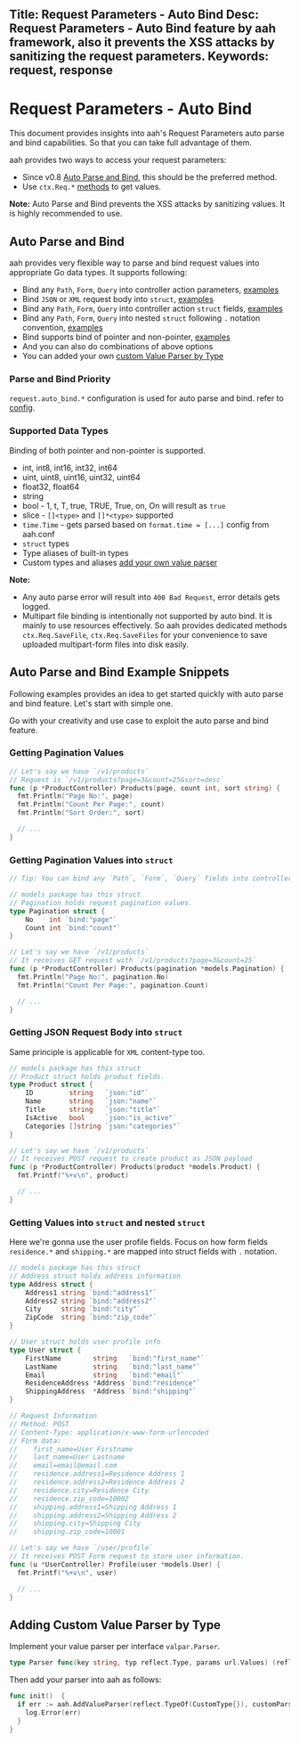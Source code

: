 Title: Request Parameters - Auto Bind
Desc: Request Parameters - Auto Bind feature by aah framework, also it prevents the XSS attacks by sanitizing the request parameters.
Keywords: request, response
---
# Request Parameters - Auto Bind

This document provides insights into aah's Request Parameters auto parse and bind capabilities. So that you can take full advantage of them.

aah provides two ways to access your request parameters:

  * <span class="badge lb-xm">Since v0.8</span> [Auto Parse and Bind](#auto-parse-and-bind), this should be the preferred method.
  * Use `ctx.Req.*` [methods](request-and-response.html#methods) to get values.

<div class="alert alert-info-blue">
<p><strong>Note:</strong> Auto Parse and Bind prevents the XSS attacks by sanitizing values. It is highly recommended to use.</p>
</div>

## Auto Parse and Bind

aah provides very flexible way to parse and bind request values into appropriate Go data types. It supports following:

  * Bind any `Path`, `Form`, `Query` into controller action parameters, [examples](#getting-pagination-values)  
  * Bind `JSON` or `XML` request body into `struct`, [examples](#getting-json-request-body-into-struct)
  * Bind any `Path`, `Form`, `Query` into controller action `struct` fields, [examples](#getting-pagination-values-into-struct)
  * Bind any `Path`, `Form`, `Query` into nested `struct` following `.` notation convention, [examples](#getting-values-into-struct-and-nested-struct)
  * Bind supports bind of pointer and non-pointer, [examples](#getting-json-request-body-into-struct)
  * And you can also do combinations of above options
  * You can added your own [custom Value Parser by Type](#adding-custom-value-parser-by-type)

### Parse and Bind Priority

`request.auto_bind.*` configuration is used for auto parse and bind. refer to [config](app-config.html#section-auto-bind).

### Supported Data Types
Binding of both pointer and non-pointer is supported.

  * int, int8, int16, int32, int64
  * uint, uint8, uint16, uint32, uint64
  * float32, float64
  * string
  * bool - 1, t, T, true, TRUE, True, on, On will result as `true`
  * slice - `[]<type>` and `[]*<type>` supported
  * `time.Time` - gets parsed based on `format.time = [...]` config from aah.conf
  * `struct` types
  * Type aliases of built-in types
  * Custom types and aliases [add your own value parser](#adding-custom-value-parser-by-type)

<div class="alert alert-info-blue">
<p><strong>Note:</strong>
<ul>
  <li>Any auto parse error will result into <code>400 Bad Request</code>, error details gets logged.</li>
  <li>Multipart file binding is intentionally not supported by auto bind. It is mainly to use resources effectively. So aah provides dedicated methods <code>ctx.Req.SaveFile</code>, <code>ctx.Req.SaveFiles</code> for your convenience to save uploaded multipart-form files into disk easily.</li>
</ul>
</p>
</div>

## Auto Parse and Bind Example Snippets

Following examples provides an idea to get started quickly with auto parse and bind feature. Let's start with simple one.

Go with your creativity and use case to exploit the auto parse and bind feature.

### Getting Pagination Values

```go
// Let's say we have `/v1/products`
// Request is `/v1/products?page=3&count=25&sort=desc`
func (p *ProductController) Products(page, count int, sort string) {
  fmt.Println("Page No:", page)
  fmt.Println("Count Per Page:", count)
  fmt.Println("Sort Order:", sort)

  // ...
}
```

### Getting Pagination Values into `struct`
```go
// Tip: You can bind any `Path`, `Form`, `Query` fields into controller action `struct` fields.

// models package has this struct
// Pagination holds request pagination values.
type Pagination struct {
	No    int `bind:"page"`
	Count int `bind:"count"`
}

// Let's say we have `/v1/products`
// It receives GET request with `/v1/products?page=3&count=25`
func (p *ProductController) Products(pagination *models.Pagination) {
  fmt.Println("Page No:", pagination.No)
  fmt.Println("Count Per Page:", pagination.Count)

  // ...
}
```

### Getting JSON Request Body into `struct`
Same principle is applicable for `XML` content-type too.

```go
// models package has this struct
// Product struct holds product fields.
type Product struct {
	ID         string   `json:"id"`
	Name       string   `json:"name"`
	Title      string   `json:"title"`
	IsActive   bool     `json:"is_active"`
	Categories []string `json:"categories"`
}

// Let's say we have `/v1/products`
// It receives POST request to create product as JSON payload
func (p *ProductController) Products(product *models.Product) {
  fmt.Printf("%+v\n", product)

  // ...
}
```

### Getting Values into `struct` and nested `struct`
Here we're gonna use the user profile fields. Focus on how form fields `residence.*` and `shipping.*` are mapped into struct fields with `.` notation.

```go
// models package has this struct
// Address struct holds address information
type Address struct {
	Address1 string `bind:"address1"`
	Address2 string `bind:"address2"`
	City     string `bind:"city"`
	ZipCode  string `bind:"zip_code"`
}

// User struct holds user profile info
type User struct {
	FirstName        string   `bind:"first_name"`
	LastName         string   `bind:"last_name"`
	Email            string   `bind:"email"`
	ResidenceAddress *Address `bind:"residence"`
	ShippingAddress  *Address `bind:"shipping"`
}

// Request Information
// Method: POST
// Content-Type: application/x-www-form-urlencoded
// Form data:
//    first_name=User Firstname
//    last_name=User Lastname
//    email=email@email.com
//    residence.address1=Residence Address 1
//    residence.address2=Residence Address 2
//    residence.city=Residence City
//    residence.zip_code=10002
//    shipping.address1=Shipping Address 1
//    shipping.address2=Shipping Address 2
//    shipping.city=Shipping City
//    shipping.zip_code=10001

// Let's say we have `/user/profile`
// It receives POST Form request to store user information.
func (u *UserController) Profile(user *models.User) {
  fmt.Printf("%+v\n", user)

  // ...
}
```

## Adding Custom Value Parser by Type

Implement your value parser per interface `valpar.Parser`.

```go
type Parser func(key string, typ reflect.Type, params url.Values) (reflect.Value, error)
```

Then add your parser into aah as follows:
```go
func init()  {
  if err := aah.AddValueParser(reflect.TypeOf(CustomType{}), customParser); err != nil {
    log.Error(err)
  }
}
```
